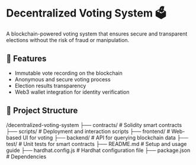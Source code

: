 # Decentralized Voting System 🗳  
A blockchain-powered voting system that ensures secure and transparent elections without the risk of fraud or manipulation.  

## 📌 Features  
- Immutable vote recording on the blockchain  
- Anonymous and secure voting process  
- Election results transparency  
- Web3 wallet integration for identity verification  

## 🔗 Project Structure  
/decentralized-voting-system
 ├── contracts/         # Solidity smart contracts
 ├── scripts/           # Deployment and interaction scripts
 ├── frontend/          # Web-based UI for voting
 ├── backend/           # API for querying blockchain data
 ├── test/              # Unit tests for smart contracts
 ├── README.md          # Setup and usage guide
 ├── hardhat.config.js  # Hardhat configuration file
 ├── package.json       # Dependencies
